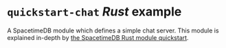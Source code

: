 # `quickstart-chat` *Rust* example

A SpacetimeDB module which defines a simple chat server. This module is explained in-depth
by [the SpacetimeDB Rust module quickstart](https://spacetimedb.com/docs/modules/rust/quickstart).